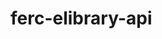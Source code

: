 # ferc-elibrary-api

<!-- https://elibrary.ferc.gov/eLibrarywebapi/api/Search/GetClassTypes -->
<!-- https://elibrary.ferc.gov/eLibrarywebapi/api/Docket/getSubDocketSearch/ER03-91 -->
<!--
https://elibrary.ferc.gov/eLibrarywebapi/api/Docket/getDocketDescription/ER03-91 -->
<!-- https://elibrary.ferc.gov/eLibrarywebapi/api/Docket/getApplicantDetails/ER03-91
 -->

 <!-- https://elibrary.ferc.gov/eLibrarywebapi/api/Docket/GetSingleDocketSheet 
 {
    "dockets": "ER03-91",
    "subdockets": "All",
    "filed_date_beg": "01-01-1960",
    "filed_date_end": "05-15-2024",
    "complete_flag": 0,
    "numHits": 100,
    "pageNumber": 0
} -->

<!-- https://elibrary.ferc.gov/eLibrarywebapi/api/Docket/GetATMSdocs/rbCreateDate/05-15-2024/05-15-2024/DocketFullNumber -->
